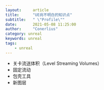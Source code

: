 ```yaml
---
layout:     article
title:      "UE尚不明白的知识点"
subtitle:   " \"Profile\""
date:       2021-05-08 11:25:00
author:     "Conerlius"
category: unreal
keywords: unreal
tags:
    - unreal
---
```


- 关卡流送体积（Level Streaming Volumes）
- 固定流动
- 包壳工具
- 新图层